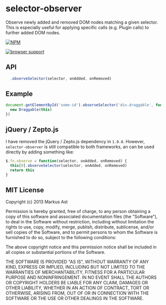 # selector-observer

Observe newly added and removed DOM nodes matching a given selector. This is especially useful for applying specific calls (e.g. Plugin calls) to further added DOM nodes.

[![NPM](https://badge.fury.io/js/selector-observer.png)](https://npmjs.org/package/selector-observer)

[![browser support](https://ci.testling.com/rkusa/selector-observer.png)
](https://ci.testling.com/rkusa/selector-observer)

## API

```js
  .observeSelector(selector, onAdded, onRemoved)
```

## Example

```js
document.getElementById('some-id').observeSelector('div.draggable', function() {
  new Draggable(this)
})
```

## jQuery / Zepto.js

I have removed the jQuery / Zepto.js dependency in `1.0.0`. However, `selector-observer` is still compatible to both frameworks, an can be used directly by adding something like:

```js
$.fn.observe = function(selector, onAdded, onRemoved) {
  this[0].observeSelector(selector, onAdded, onRemoved)
  return this
}
```

## MIT License
Copyright (c) 2013 Markus Ast

Permission is hereby granted, free of charge, to any person obtaining a copy of this software and associated documentation files (the "Software"), to deal in the Software without restriction, including without limitation the rights to use, copy, modify, merge, publish, distribute, sublicense, and/or sell copies of the Software, and to permit persons to whom the Software is furnished to do so, subject to the following conditions:

The above copyright notice and this permission notice shall be included in all copies or substantial portions of the Software.

THE SOFTWARE IS PROVIDED "AS IS", WITHOUT WARRANTY OF ANY KIND, EXPRESS OR IMPLIED, INCLUDING BUT NOT LIMITED TO THE WARRANTIES OF MERCHANTABILITY, FITNESS FOR A PARTICULAR PURPOSE AND NONINFRINGEMENT. IN NO EVENT SHALL THE AUTHORS OR COPYRIGHT HOLDERS BE LIABLE FOR ANY CLAIM, DAMAGES OR OTHER LIABILITY, WHETHER IN AN ACTION OF CONTRACT, TORT OR OTHERWISE, ARISING FROM, OUT OF OR IN CONNECTION WITH THE SOFTWARE OR THE USE OR OTHER DEALINGS IN THE SOFTWARE.